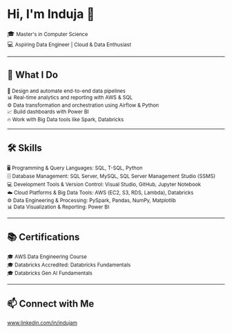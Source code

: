 # Hi, I'm Induja 👋  
🎓 <small>Master's in Computer Science</small>  
💻 <small>Aspiring Data Engineer | Cloud & Data Enthusiast</small>  

---

## 🧠 What I Do  
<small>🚀 Design and automate end-to-end data pipelines</small>  
<small>📊 Real-time analytics and reporting with AWS & SQL</small>  
<small>⚙️ Data transformation and orchestration using Airflow & Python</small>  
<small>📈 Build dashboards with Power BI</small>  
<small>🔥 Work with Big Data tools like Spark, Databricks</small>  

---

## 🛠️ Skills  
<small>🖥️ Programming & Query Languages: SQL, T-SQL, Python</small>  
<small>🗄️ Database Management: SQL Server, MySQL, SQL Server Management Studio (SSMS)</small>  
<small>💻 Development Tools & Version Control: Visual Studio, GitHub, Jupyter Notebook</small>  
<small>☁️ Cloud Platforms & Big Data Tools: AWS (EC2, S3, RDS, Lambda), Databricks</small>  
<small>⚙️ Data Engineering & Processing: PySpark, Pandas, NumPy, Matplotlib</small>  
<small>📊 Data Visualization & Reporting: Power BI</small>  

---

## 📚 Certifications  
<small>🎓 AWS Data Engineering Course</small>  
<small>🎓 Databricks Accredited: Databricks Fundamentals</small>  
<small>🎓 Databricks Gen AI Fundamentals</small>  

---

## 📫 Connect with Me  
 <small>www.linkedin.com/in/indujam<small>



